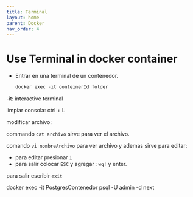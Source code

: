 ```yaml
---
title: Terminal
layout: home
parent: Docker
nav_order: 4
---
```



# Use Terminal in docker container

* Entrar en una terminal de un contenedor.

    ```powershell
    docker exec -it conteinerId folder
    ```

-it: interactive terminal

limpiar consola: ctrl + L

modificar archivo:

commando `cat archivo` sirve para ver el archivo.

comando `vi nombreArchivo` para ver archivo y ademas sirve para editar:

* para editar presionar  `i`
* para salir colocar `ESC` y agregar `:wq!` y enter.

para salir escribir `exit`


docker exec -it PostgresContenedor psql -U admin -d next